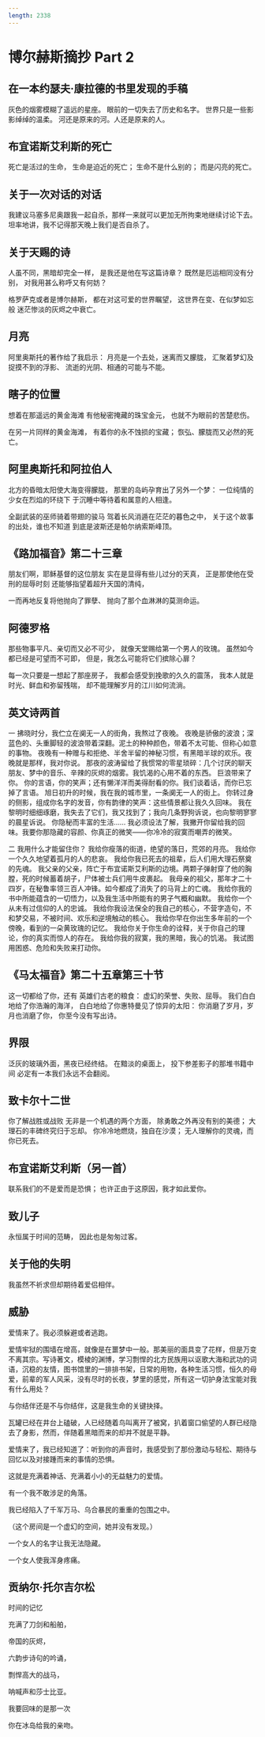 ```yaml
---
length: 2338
---
```


# 博尔赫斯摘抄 Part 2

## 在一本约瑟夫·康拉德的书里发现的手稿

灰色的烟雾模糊了遥远的星座。
眼前的一切失去了历史和名字。
世界只是一些影影绰绰的温柔。
河还是原来的河。人还是原来的人。

## 布宜诺斯艾利斯的死亡

死亡是活过的生命，
生命是迫近的死亡；
生命不是什么别的；
而是闪亮的死亡。

## 关于一次对话的对话

我建议马塞多尼奥跟我一起自杀，那样一来就可以更加无所拘束地继续讨论下去。
坦率地讲，我不记得那天晚上我们是否自杀了。

## 关于天赐的诗

人虽不同，黑暗却完全一样，
是我还是他在写这篇诗章？
既然是厄运相同没有分别，
对我用甚么称呼又有何妨？

格罗萨克或者是博尔赫斯，
都在对这可爱的世界瞩望，
这世界在变、在似梦如忘般
迷茫惨淡的灰烬之中衰亡。

## 月亮

阿里奥斯托的著作给了我启示：
月亮是一个去处，迷离而又朦胧，
汇聚着梦幻及捉摸不到的浮影、
流逝的光阴、相通的可能与不能。

## 瞎子的位置

想着在那遥远的黄金海滩
有他秘密掩藏的珠宝金元，
也就不为眼前的苦楚悲伤。

在另一片同样的黄金海滩，
有着你的永不蚀损的宝藏；
恢弘、朦胧而又必然的死亡。

## 阿里奥斯托和阿拉伯人

北方的昏暗太阳使大海变得朦胧，
那里的岛屿孕育出了另外一个梦：
一位纯情的少女在烈焰的环绕下
于沉睡中等待着和属意的人相逢。

全副武装的巫师骑着带翅的骏马
驾着长风消遁在茫茫的暮色之中，
关于这个故事的出处，谁也不知道
到底是波斯还是帕尔纳索斯峰顶。

## 《路加福音》第二十三章

朋友们啊，耶稣基督的这位朋友
实在是显得有些儿过分的天真，
正是那使他在受刑的屈辱时刻
还能够指望着超升天国的清纯，

一而再地反复将他抛向了罪孽、
抛向了那个血淋淋的莫测命运。

## 阿德罗格

那些物事平凡、亲切而又必不可少，
就像天堂赐给第一个男人的玫瑰。
虽然如今都已经是可望而不可即，
但是，我怎么可能将它们摈除心扉？

每一次只要是一想起了那座房子，
我都会感受到挽歌的久久的震荡，
我本人就是时光、鲜血和弥留残喘，
却不能理解岁月的江川如何流淌。

## 英文诗两首

一
拂晓时分，我伫立在阒无一人的街角，我熬过了夜晚。
夜晚是骄傲的波浪；深蓝色的、头重脚轻的波浪带着深翻。泥土的种种颜色，带着不太可能、但称心如意的事物。
夜晚有一种赠与和拒绝、半舍半留的神秘习惯，有黑暗半球的欢乐。夜晚就是那样，我对你说。
那夜的波涛留给了我惯常的零星琐碎：几个讨厌的聊天朋友、梦中的音乐、辛辣的灰烬的烟雾。我饥渴的心用不着的东西。
巨浪带来了你。
你的言语，你的笑声；还有懒洋洋而美得耐看的你。我们谈着话，而你已忘掉了言语。
旭日初升的时候，我在我的城市里，一条阒无一人的街上。
你转过身的侧影，组成你名字的发音，你有韵律的笑声：这些情景都让我久久回味。
我在黎明时细细琢磨，我失去了它们，我又找到了；我向几条野狗诉说，也向黎明寥寥的晨星诉说。
你隐秘而丰富的生活……
我必须设法了解，我撇开你留给我的回味。我要你那隐藏的容颜、你真正的微笑——你冷冷的寂寞而嘲弄的微笑。

二
我用什么才能留住你？
我给你瘦落的街道，绝望的落日，荒郊的月亮。
我给你一个久久地望着孤月的人的悲哀。
我给你我已死去的祖辈，后人们用大理石祭奠的先魂。
我父亲的父亲，阵亡于布宜诺斯艾利斯的边境。两颗子弹射穿了他的胸膛，死的时候蓄着胡子，尸体被士兵们用牛皮裹起。
我母亲的祖父，那年才二十四岁，在秘鲁率领三百人冲锋。如今都成了消失了的马背上的亡魂。
我给你我的书中所能蕴含的一切悟力，以及我生活中所能有的男子气概和幽默。
我给你一个从未有过信仰的人的忠诚。
我给你我设法保全的我自己的核心，不营字造句，不和梦交易，不被时间、欢乐和逆境触动的核心。
我给你早在你出生多年前的一个傍晚，看到的一朵黄玫瑰的记忆。
我给你关于你生命的诠释，关于你自己的理论，你的真实而惊人的存在。
我给你我的寂寞，我的黑暗，我心的饥渴。
我试图用困惑、危险和失败来打动你。

## 《马太福音》第二十五章第三十节

这一切都给了你，还有
英雄们古老的粮食：
虚幻的荣誉、失败、屈辱。
我们白白地给了你浩瀚的海洋，
白白地给了你惠特曼见了惊异的太阳：
你消磨了岁月，岁月也消磨了你，
你至今没有写出诗。

## 界限

泛灰的玻璃外面，黑夜已经终结。
在黯淡的桌面上，
投下参差影子的那堆书籍中间
必定有一本我们永远不会翻阅。

## 致卡尔十二世

你了解战胜或战败
无非是一个机遇的两个方面，
除勇敢之外再没有别的美德；
大理石的丰碑终究归于忘却。
你冷冷地燃烧，独自在沙漠；
无人理解你的灵魂，而你已死去。

## 布宜诺斯艾利斯（另一首）

联系我们的不是爱而是恐惧；
也许正由于这原因，我才如此爱你。

## 致儿子

永恒属于时间的范畴，
因此也是匆匆过客。

## 关于他的失明

我虽然不祈求但却期待着爱侣相伴。

## 威胁

爱情来了。我必须躲避或者逃跑。

爱情牢狱的围墙在增高，就像是在噩梦中一般。那美丽的面具变了花样，但是万变不离其宗。写诗著文，模棱的渊博，学习剽悍的北方民族用以讴歌大海和武功的词语，沉稳的友情，图书馆里的一排排书架，日常的用物，各种生活习惯，恒久的母爱，前辈的军人风采，没有尽时的长夜，梦里的感觉，所有这一切护身法宝能对我有什么用处？

与你结伴还是不与你结伴，这是我生命的关键抉择。

瓦罐已经在井台上磕破，人已经随着鸟叫离开了被窝，扒着窗口偷望的人群已经隐去了身影，然而，伴随着黑暗而来的却并不就是平静。

爱情来了，我已经知道了：听到你的声音时，我感受到了那份激动与轻松、期待与回忆以及对接踵而来的事情的恐惧。

这就是充满着神话、充满着小小的无益魅力的爱情。

有一个我不敢涉足的角落。

我已经陷入了千军万马、乌合暴民的重重的包围之中。

（这个房间是一个虚幻的空间，她并没有发现。）

一个女人的名字让我无法隐藏。

一个女人使我浑身疼痛。

## 贡纳尔·托尔吉尔松

时间的记忆

充满了刀剑和船舶，

帝国的灰烬，

六韵步诗句的吟诵，

剽悍高大的战马，

呐喊声和莎士比亚。

我要回味的是那一次

你在冰岛给我的亲吻。
